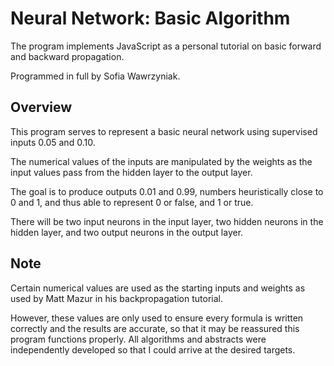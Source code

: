 # Neural Network: Basic Algorithm

The program implements JavaScript as a personal tutorial on basic forward and backward propagation.

Programmed in full by Sofia Wawrzyniak.

## Overview

This program serves to represent a basic neural network using supervised inputs 0.05 and 0.10. 

The numerical values of the inputs are manipulated by the weights as the input values pass from the hidden layer to the output layer. 

The goal is to produce outputs 0.01 and 0.99, numbers heuristically close to 0 and 1, and thus able to represent 0 or false, and 1 or true.

There will be two input neurons in the input layer, two hidden neurons in the hidden layer, and two output neurons in the output layer.

## Note

Certain numerical values are used as the starting inputs and weights as used by Matt Mazur in his backpropagation tutorial. 

However, these values are only used to ensure every formula is written correctly and the results are accurate, so that it may be reassured this program functions properly. All algorithms and abstracts were independently developed so that I could arrive at the desired targets.
